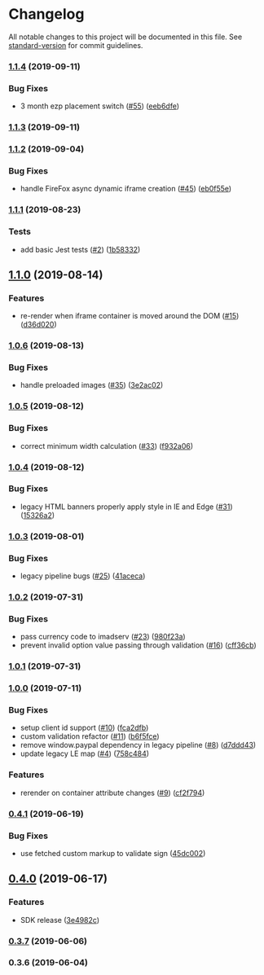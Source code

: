 # Changelog

All notable changes to this project will be documented in this file. See [standard-version](https://github.com/conventional-changelog/standard-version) for commit guidelines.

### [1.1.4](https://github.com/paypal/paypal-messaging-components/compare/v1.1.3...v1.1.4) (2019-09-11)

### Bug Fixes

-   3 month ezp placement switch ([#55](https://github.com/paypal/paypal-messaging-components/issues/55)) ([eeb6dfe](https://github.com/paypal/paypal-messaging-components/commit/eeb6dfe))

### [1.1.3](https://github.com/paypal/paypal-messaging-components/compare/v1.1.2...v1.1.3) (2019-09-11)

### [1.1.2](https://github.com/paypal/paypal-messaging-components/compare/v1.1.1...v1.1.2) (2019-09-04)

### Bug Fixes

-   handle FireFox async dynamic iframe creation ([#45](https://github.com/paypal/paypal-messaging-components/issues/45)) ([eb0f55e](https://github.com/paypal/paypal-messaging-components/commit/eb0f55e))

### [1.1.1](https://github.com/paypal/paypal-messaging-components/compare/v1.1.0...v1.1.1) (2019-08-23)

### Tests

-   add basic Jest tests ([#2](https://github.com/paypal/paypal-messaging-components/issues/2)) ([1b58332](https://github.com/paypal/paypal-messaging-components/commit/1b58332))

## [1.1.0](https://github.com/paypal/paypal-messaging-components/compare/v1.0.6...v1.1.0) (2019-08-14)

### Features

-   re-render when iframe container is moved around the DOM ([#15](https://github.com/paypal/paypal-messaging-components/issues/15)) ([d36d020](https://github.com/paypal/paypal-messaging-components/commit/d36d020))

### [1.0.6](https://github.com/paypal/paypal-messaging-components/compare/v1.0.5...v1.0.6) (2019-08-13)

### Bug Fixes

-   handle preloaded images ([#35](https://github.com/paypal/paypal-messaging-components/issues/35)) ([3e2ac02](https://github.com/paypal/paypal-messaging-components/commit/3e2ac02))

### [1.0.5](https://github.com/paypal/paypal-messaging-components/compare/v1.0.4...v1.0.5) (2019-08-12)

### Bug Fixes

-   correct minimum width calculation ([#33](https://github.com/paypal/paypal-messaging-components/issues/33)) ([f932a06](https://github.com/paypal/paypal-messaging-components/commit/f932a06))

### [1.0.4](https://github.com/paypal/paypal-messaging-components/compare/v1.0.3...v1.0.4) (2019-08-12)

### Bug Fixes

-   legacy HTML banners properly apply style in IE and Edge ([#31](https://github.com/paypal/paypal-messaging-components/issues/31)) ([15326a2](https://github.com/paypal/paypal-messaging-components/commit/15326a2))

### [1.0.3](https://github.com/paypal/paypal-messaging-components/compare/v1.0.2...v1.0.3) (2019-08-01)

### Bug Fixes

-   legacy pipeline bugs ([#25](https://github.com/paypal/paypal-messaging-components/issues/25)) ([41aceca](https://github.com/paypal/paypal-messaging-components/commit/41aceca))

### [1.0.2](https://github.com/paypal/paypal-messaging-components/compare/v1.0.0...v1.0.2) (2019-07-31)

### Bug Fixes

-   pass currency code to imadserv ([#23](https://github.com/paypal/paypal-messaging-components/issues/23)) ([980f23a](https://github.com/paypal/paypal-messaging-components/commit/980f23a))
-   prevent invalid option value passing through validation ([#16](https://github.com/paypal/paypal-messaging-components/issues/16)) ([cff36cb](https://github.com/paypal/paypal-messaging-components/commit/cff36cb))

### [1.0.1](https://github.com/paypal/paypal-messaging-components/compare/v1.0.0...v1.0.1) (2019-07-31)

### [1.0.0](https://github.com/paypal/paypal-messaging-components/compare/v0.4.1...v1.0.0) (2019-07-11)

### Bug Fixes

-   setup client id support ([#10](https://github.com/paypal/paypal-messaging-components/issues/10)) ([fca2dfb](https://github.com/paypal/paypal-messaging-components/commit/fca2dfb))
-   custom validation refactor ([#11](https://github.com/paypal/paypal-messaging-components/issues/11)) ([b6f5fce](https://github.com/paypal/paypal-messaging-components/commit/b6f5fce))
-   remove window.paypal dependency in legacy pipeline ([#8](https://github.com/paypal/paypal-messaging-components/issues/8)) ([d7ddd43](https://github.com/paypal/paypal-messaging-components/commit/d7ddd43))
-   update legacy LE map ([#4](https://github.com/paypal/paypal-messaging-components/issues/4)) ([758c484](https://github.com/paypal/paypal-messaging-components/commit/758c484))

### Features

-   rerender on container attribute changes ([#9](https://github.com/paypal/paypal-messaging-components/issues/9)) ([cf2f794](https://github.com/paypal/paypal-messaging-components/commit/cf2f794))

### [0.4.1](https://github.com/paypal/paypal-messaging-components/compare/v0.4.0...v0.4.1) (2019-06-19)

### Bug Fixes

-   use fetched custom markup to validate sign ([45dc002](https://github.com/paypal/paypal-messaging-components/commit/45dc002))

## [0.4.0](https://github.com/paypal/paypal-messaging-components/compare/v0.3.7...v0.4.0) (2019-06-17)

### Features

-   SDK release ([3e4982c](https://github.com/paypal/paypal-messaging-components/commit/3e4982c))

### [0.3.7](https://github.com/paypal/paypal-messaging-components/compare/v0.3.6...v0.3.7) (2019-06-06)

### 0.3.6 (2019-06-04)